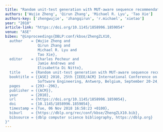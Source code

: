 ```yaml
---
title: "Random unit-test generation with MUT-aware sequence recommendation"
authors: ['Wujie Zheng', 'Qirun Zhang', 'Michael R. Lyu', 'Tao Xie']
authors-key: ['zhengwujie', 'zhangqirun', 'r.michael', 'xietao']
year: "2010"
article-link: "https://doi.org/10.1145/1858996.1859054"
venue: "ASE"
bibex: "@inproceedings{DBLP:conf/kbse/ZhengZLX10,
  author    = {Wujie Zheng and
               Qirun Zhang and
               Michael R. Lyu and
               Tao Xie},
  editor    = {Charles Pecheur and
               Jamie Andrews and
               Elisabetta Di Nitto},
  title     = {Random unit-test generation with MUT-aware sequence recommendation},
  booktitle = {{ASE} 2010, 25th {IEEE/ACM} International Conference on Automated
               Software Engineering, Antwerp, Belgium, September 20-24, 2010},
  pages     = {293--296},
  publisher = {{ACM}},
  year      = {2010},
  url       = {https://doi.org/10.1145/1858996.1859054},
  doi       = {10.1145/1858996.1859054},
  timestamp = {Tue, 06 Nov 2018 16:58:23 +0100},
  biburl    = {https://dblp.org/rec/conf/kbse/ZhengZLX10.bib},
  bibsource = {dblp computer science bibliography, https://dblp.org}
}"
---
```

